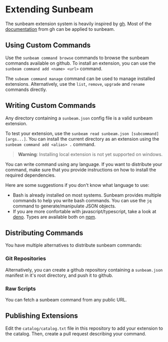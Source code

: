 # Extending Sunbeam

The sunbeam extension system is heavily inspired by [gh](https://cli.github.com). Most of the [documentation](https://docs.github.com/en/github-cli/github-cli/creating-github-cli-extensions) from gh can be applied to sunbeam.

## Using Custom Commands

Use the `sunbeam command browse` commands to browse the sunbeam commands available on github.
To install an extension, you can use the `sunbeam command add <name> <url>` command.

The `subeam command manage` command can be used to manage installed extensions.
Alternatively, use the `list`, `remove`, `upgrade` and `rename` commands directly.

## Writing Custom Commands

Any directory containing a `sunbeam.json` config file is a valid sunbeam extension.

To test your extension, use the `sunbeam read sunbeam.json [subcommand] [args...]`.
You can install the current directory as an extension using the `sunbeam command add <alias> .` command.

> **Warning**: Installing local extension is not yet supported on windows.

You can write command using any language. If you want to distribute your command, make sure that you provide instructions on how to install the required dependencies.

Here are some suggestions if you don't know what language to use:

- Bash is already installed on most systems. Sunbeam provides multiple commands to help you write bash commands. You can use the `jq` command to generate/manipulate JSON objects.
- If you are more confortable with javascript/typescript, take a look at [deno](https://deno.land/). Types are available both on [npm](https://npmjs.com/package/sunbeam-types).

## Distributing Commands

You have multiple alternatives to distribute sunbeam commands:

### Git Repositories

Alternatively, you can create a github repository containing a `sunbeam.json` manifest in it's root directory, and push it to github.

### Raw Scripts

You can fetch a sunbeam command from any public URL.

## Publishing Extensions

Edit the `catalog/catalog.txt` file in this repository to add your extension to the catalog. Then, create a pull request describing your command.
